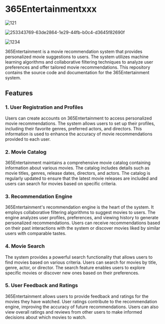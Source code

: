 365Entertainmentxxx
================
![121](https://github.com/PurnaChandar26/365Entertainment/assets/97793147/ac300c15-690c-4c00-a249-545ab4e7a26b)

![253343769-63de2864-1e29-44fb-b0c4-d3645f82690f](https://github.com/PurnaChandar26/365Entertainment/assets/97793147/6d1bdf60-656e-468d-8cea-8efcc7c86d12)

![1234](https://github.com/PurnaChandar26/365Entertainment/assets/97793147/d88e757e-ebdb-438b-9fbc-4f5797f1e66f)


365Entertainment is a movie recommendation system that provides personalized movie suggestions to users. The system utilizes machine learning algorithms and collaborative filtering techniques to analyze user preferences and offer tailored movie recommendations. This repository contains the source code and documentation for the 365Entertainment system.

Features
--------

### 1\. User Registration and Profiles

Users can create accounts on 365Entertainment to access personalized movie recommendations. The system allows users to set up their profiles, including their favorite genres, preferred actors, and directors. This information is used to enhance the accuracy of movie recommendations provided to each user.

### 2\. Movie Catalog

365Entertainment maintains a comprehensive movie catalog containing information about various movies. The catalog includes details such as movie titles, genres, release dates, directors, and actors. The catalog is regularly updated to ensure that the latest movie releases are included and users can search for movies based on specific criteria.

### 3\. Recommendation Engine

365Entertainment's recommendation engine is the heart of the system. It employs collaborative filtering algorithms to suggest movies to users. The engine analyzes user profiles, preferences, and viewing history to generate personalized recommendations. Users can receive recommendations based on their past interactions with the system or discover movies liked by similar users with comparable tastes.

### 4\. Movie Search

The system provides a powerful search functionality that allows users to find movies based on various criteria. Users can search for movies by title, genre, actor, or director. The search feature enables users to explore specific movies or discover new ones based on their preferences.

### 5\. User Feedback and Ratings

365Entertainment allows users to provide feedback and ratings for the movies they have watched. User ratings contribute to the recommendation engine, improving the accuracy of future recommendations. Users can also view overall ratings and reviews from other users to make informed decisions about which movies to watch.
